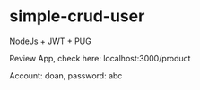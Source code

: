 # simple-crud-user
NodeJs + JWT + PUG

Review App, check here:
localhost:3000/product

Account: doan, password: abc
